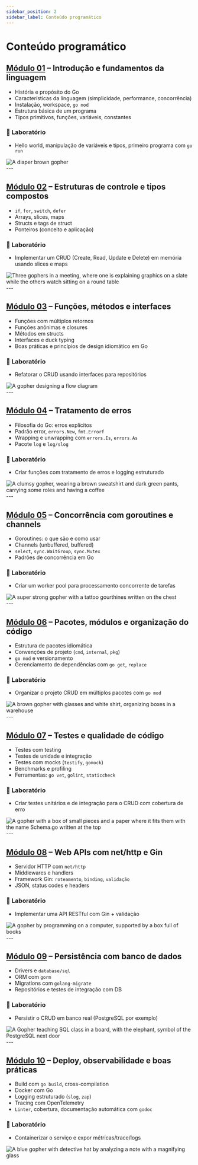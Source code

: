 ```yaml
---
sidebar_position: 2
sidebar_label: Conteúdo programático
---
```


# Conteúdo programático

## [Módulo 01](./go-module-1/index.md) – Introdução e fundamentos da linguagem

<div className="row">
<div className="col">

- História e propósito do Go
- Características da linguagem (simplicidade, performance, concorrência)
- Instalação, workspace, `go mod`
- Estrutura básica de um programa
- Tipos primitivos, funções, variáveis, constantes

### 📌 Laboratório

- Hello world, manipulação de variáveis e tipos, primeiro programa com `go run`

</div>
<div className="col col--3 text--left" style={{ paddingTop: '8px' }}>
<img 
    src={require('@site/static/img/gophers/gopher-baby.png').default} 
    alt="A diaper brown gopher" />
</div>
</div>
---

## [Módulo 02](./go-module-2/index.md) – Estruturas de controle e tipos compostos

<div className="row">
<div className="col">

- `if`, `for`, `switch`, `defer`
- Arrays, slices, maps
- Structs e tags de struct
- Ponteiros (conceito e aplicação)

### 📌 Laboratório

- Implementar um CRUD (Create, Read, Update e Delete) em memória usando slices e maps

</div>
<div className="col col--3 text--left" style={{ paddingTop: '8px' }}>
<img 
    src={require('@site/static/img/gophers/gopher-meeting.png').default} 
    style={{ transform:'scalex(-1)', marginTop:'-30px' }}
    alt="Three gophers in a meeting, where one is explaining graphics on a slate while the others watch sitting on a round table" />
</div>
</div>
---

## [Módulo 03](./go-module-3/index.md) – Funções, métodos e interfaces

<div className="row">
<div className="col">

- Funções com múltiplos retornos
- Funções anônimas e closures
- Métodos em structs
- Interfaces e duck typing
- Boas práticas e princípios de design idiomático em Go

### 📌 Laboratório

- Refatorar o CRUD usando interfaces para repositórios

</div>
<div className="col col--3 text--left" style={{ paddingTop: '8px' }}>
<img 
    src={require('@site/static/img/gophers/gopher-flow.png').default} 
    style={{ marginTop:'-10px' }}
    alt="A gopher designing a flow diagram" />
</div>
</div>
---

## [Módulo 04](./go-module-4/index.md) – Tratamento de erros

<div className="row">
<div className="col">

- Filosofia do Go: erros explícitos
- Padrão error, `errors.New`, `fmt.Errorf`
- Wrapping e unwrapping com `errors.Is`, `errors.As`
- Pacote `log` e `log/slog`

### 📌 Laboratório

- Criar funções com tratamento de erros e logging estruturado

</div>
<div className="col col--3 text--left" style={{ paddingTop: '8px' }}>
<img 
    src={require('@site/static/img/gophers/gopher-coffee.png').default} 
    style={{ transform:'scalex(1)', marginTop:'-60px' }}
    alt="A clumsy gopher, wearing a brown sweatshirt and dark green pants, carrying some roles and having a coffee" />
</div>
</div>
---

## [Módulo 05](./go-module-5/index.md) – Concorrência com goroutines e channels

<div className="row">
<div className="col">

- Goroutines: o que são e como usar
- Channels (unbuffered, buffered)
- `select`, `sync.WaitGroup`, `sync.Mutex`
- Padrões de concorrência em Go

### 📌 Laboratório

- Criar um worker pool para processamento concorrente de tarefas

</div>
<div className="col col--3 text--left">
<img 
    src={require('@site/static/img/gophers/gopher-goroutines.png').default}
    style={{ transform:'scale(1.1)', marginTop:'-30px' }}
    alt="A super strong gopher with a tattoo gourthines written on the chest" />

</div>
</div>
---

## [Módulo 06](./go-module-6/index.md) – Pacotes, módulos e organização do código

<div className="row">
<div className="col">

- Estrutura de pacotes idiomática
- Convenções de projeto (`cmd`, `internal`, `pkg`)
- `go mod` e versionamento
- Gerenciamento de dependências com `go get`, `replace`

### 📌 Laboratório

- Organizar o projeto CRUD em múltiplos pacotes com `go mod`

</div>
<div className="col col--3 text--left">
<img 
    src={require('@site/static/img/gophers/gopher-dependencies.png').default}
    style={{ transform:'scale(0.9)', marginTop:'-30px' }}
    alt="A brown gopher with glasses and white shirt, organizing boxes in a warehouse" />

</div>
</div>
---

## [Módulo 07](./go-module-7/index.md) – Testes e qualidade de código

<div className="row">
<div className="col">

- Testes com testing
- Testes de unidade e integração
- Testes com mocks (`testify`, `gomock`)
- Benchmarks e profiling
- Ferramentas: `go vet`, `golint`, `staticcheck`

### 📌 Laboratório

- Criar testes unitários e de integração para o CRUD com cobertura de erro

</div>
<div className="col col--3 text--left">
<img 
    src={require('@site/static/img/gophers/gopher-schema.png').default}
    style={{ transform:'scale(1.1)', marginTop:'25px' }}
    alt="A gopher with a box of small pieces and a paper where it fits them with the name Schema.go written at the top" />

</div>
</div>
---

## [Módulo 08](./go-module-8/index.md) – Web APIs com net/http e Gin

<div className="row">
<div className="col">

- Servidor HTTP com `net/http`
- Middlewares e handlers
- Framework Gin: `roteamento`, `binding`, `validação`
- JSON, status codes e headers

### 📌 Laboratório

- Implementar uma API RESTful com Gin + validação

</div>
<div className="col col--3 text--left">
<img 
    src={require('@site/static/img/gophers/gopher-study.png').default}
    style={{ transform:'scale(1.5)', marginTop:'-10px' }}
    alt="A gopher by programming on a computer, supported by a box full of books" />

</div>
</div>
---

## [Módulo 09](./go-module-9/index.md) – Persistência com banco de dados

<div className="row">
<div className="col">

- Drivers e `database/sql`
- ORM com `gorm`
- Migrations com `golang-migrate`
- Repositórios e testes de integração com DB

### 📌 Laboratório

- Persistir o CRUD em banco real (PostgreSQL por exemplo)

</div>
<div className="col col--3 text--left">
<img 
    src={require('@site/static/img/gophers/gopher-sql.png').default}
    style={{ transform:'scale(1.1)' }}
    alt="A Gopher teaching SQL class in a board, with the elephant, symbol of the PostgreSQL next door" />

</div>
</div>
---

## [Módulo 10](./go-module-10/index.md) – Deploy, observabilidade e boas práticas

<div className="row">
<div className="col">

- Build com `go build`, cross-compilation
- Docker com Go
- Logging estruturado (`slog`, `zap`)
- Tracing com OpenTelemetry
- `Linter`, cobertura, documentação automática com `godoc`

### 📌 Laboratório

- Containerizar o serviço e expor métricas/trace/logs

</div>
<div className="col col--3 text--left">
<img 
    src={require('@site/static/img/gophers/gopher-inspect.png').default}
    style={{ transform:'scalex(-1) scale(0.9)', marginTop:'-15px' }}
    alt="A blue gopher with detective hat by analyzing a note with a magnifying glass" />

</div>
</div>
